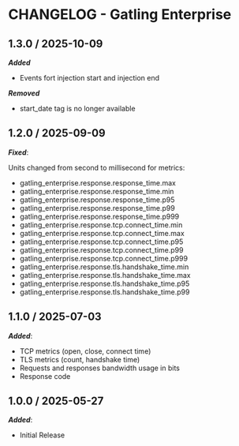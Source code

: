 # CHANGELOG - Gatling Enterprise

## 1.3.0 / 2025-10-09

**_Added_**

* Events fort injection start and injection end

**_Removed_**

* start_date tag is no longer available

## 1.2.0 / 2025-09-09

_**Fixed**_:

Units changed from second to millisecond for metrics:
* gatling_enterprise.response.response_time.max 
* gatling_enterprise.response.response_time.min 
* gatling_enterprise.response.response_time.p95 
* gatling_enterprise.response.response_time.p99 
* gatling_enterprise.response.response_time.p999
* gatling_enterprise.response.tcp.connect_time.min
* gatling_enterprise.response.tcp.connect_time.max
* gatling_enterprise.response.tcp.connect_time.p95
* gatling_enterprise.response.tcp.connect_time.p99
* gatling_enterprise.response.tcp.connect_time.p999
* gatling_enterprise.response.tls.handshake_time.min
* gatling_enterprise.response.tls.handshake_time.max
* gatling_enterprise.response.tls.handshake_time.p95
* gatling_enterprise.response.tls.handshake_time.p99

## 1.1.0 / 2025-07-03

_**Added**_:
* TCP metrics (open, close, connect time)
* TLS metrics (count, handshake time)
* Requests and responses bandwidth usage in bits
* Response code

## 1.0.0 / 2025-05-27

_**Added**_:

* Initial Release
